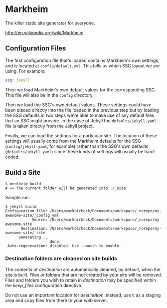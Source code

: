 # Markheim

The killer static site generator for everyone.

http://en.wikipedia.org/wiki/Markheim

## Configuration Files

The first configuration file that's loaded contains Markheim's own settings, and is located at `config/default.yml`. This tells us which SSG layout we are using. For example:

```yaml
ssg: jekyll
```

Then we load Markheim's own default values for the corresponding SSG. This file will also be in the `config` directory.

Then we load the SSG's own default values. These settings could have been placed directly into the file loaded in the previous step but by loading the SSG defaults in two steps we're able to make use of any default files that an SSG might provide. In the case of Jekyll the `defaults/jekyll.yaml` file is taken directly from the Jekyll project.

Finally, we can load the settings for a particular site. The location of these settings will usually come from the Markheim defaults for the SSG (`config/jekyll.yaml`, for example) rather than the SSG's own defaults (`defaults/jekyll.yaml`) since these kinds of settings will usually be hard-coded.

## Build a Site

```shell
$ merkheim build
# => The current folder will be generated into ./_site
```

Sample run:

```shell
$ jekyll build
Configuration file: /Users/markbirbeck/Documents/workspace/_norepo/my-awesome-site/_config.yml
            Source: /Users/markbirbeck/Documents/workspace/_norepo/my-awesome-site
       Destination: /Users/markbirbeck/Documents/workspace/_norepo/my-awesome-site/_site
      Generating...
                    done.
 Auto-regeneration: disabled. Use --watch to enable.
```

### Destination folders are cleaned on site builds

The contents of *destination* are automatically cleaned, by default, when the site is built. Files or folders that are not created by your site will be removed. Files and folders you wish to retain in *destination* may be specified within the *keep_files* configuration directive.

Do not use an important location for *destination*; instead, use it as a staging area and copy files from there to your web server.